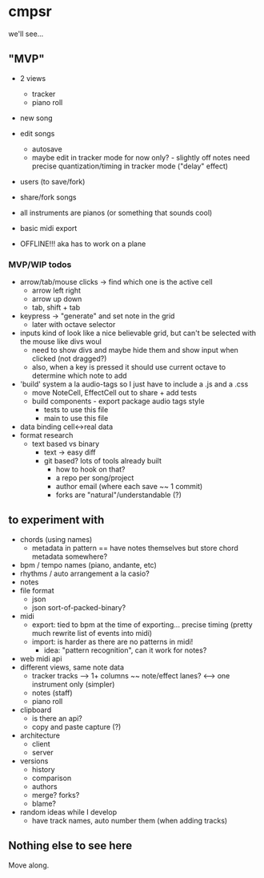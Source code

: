 # cmpsr

we'll see...

## "MVP"

- 2 views
    - tracker
    - piano roll

- new song
- edit songs
    - autosave
    - maybe edit in tracker mode for now only? - slightly off notes need precise quantization/timing in tracker mode ("delay" effect)
- users (to save/fork)
- share/fork songs
- all instruments are pianos (or something that sounds cool)
- basic midi export
- OFFLINE!!! aka has to work on a plane

### MVP/WIP todos

- arrow/tab/mouse clicks -> find which one is the active cell
    - arrow left right
    - arrow up down
    - tab, shift + tab
- keypress -> "generate" and set note in the grid
    - later with octave selector
- inputs kind of look like a nice believable grid, but can't be selected with the mouse like divs woul
    - need to show divs and maybe hide them and show input when clicked (not dragged?)
    - also, when a key is pressed it should use current octave to determine which note to add
- 'build' system a la audio-tags so I just have to include a .js and a .css
    - move NoteCell, EffectCell out to share + add tests 
    - build components - export package audio tags style
        - tests to use this file
        - main to use this file
- data binding cell<->real data
- format research
    - text based vs binary
        - text -> easy diff
        - git based? lots of tools already built
            - how to hook on that?
            - a repo per song/project
            - author email (where each save ~~ 1 commit)
            - forks are "natural"/understandable (?)

## to experiment with

- chords (using names)
    - metadata in pattern == have notes themselves but store chord metadata somewhere?
- bpm / tempo names (piano, andante, etc)
- rhythms / auto arrangement a la casio?
- notes
- file format
    - json
    - json sort-of-packed-binary?
- midi
    - export: tied to bpm at the time of exporting... precise timing (pretty much rewrite list of events into midi)
    - import: is harder as there are no patterns in midi!
        - idea: "pattern recognition", can it work for notes?
- web midi api
- different views, same note data
    - tracker
        <cmpsr-pattern></cmpsr-pattern>
            tracks --> 1+ columns ~~ note/effect lanes? <--> one instrument only (simpler)
    - notes (staff)
    - piano roll
- clipboard
    - is there an api?
    - copy and paste capture (?)
- architecture
    - client
    - server
- versions
    - history
    - comparison
    - authors
    - merge? forks?
    - blame?
- random ideas while I develop
    - have track names, auto number them (when adding tracks)

## Nothing else to see here

Move along.
